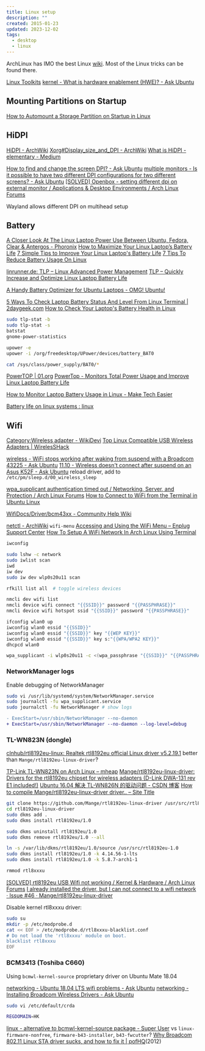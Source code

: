 ```yaml
---
title: Linux setup
description: ""
created: 2015-01-23
updated: 2023-12-02
tags:
  - desktop
  - linux
---
```


ArchLinux has IMO the best Linux [wiki](https://www.archlinux.org/).
Most of the Linux tricks can be found there.

[Linux Toolkits](http://linuxtoolkit.blogspot.hk/)
[kernel - What is hardware enablement (HWE)? - Ask Ubuntu](https://askubuntu.com/questions/248914/what-is-hardware-enablement-hwe)

## Mounting Partitions on Startup

[How to Automount a Storage Partition on Startup in Linux](https://www.freecodecamp.org/news/automount-a-storage-partition-on-startup-in-linux/)

## HiDPI

[HiDPI - ArchWiki](https://wiki.archlinux.org/title/HiDPI)
[Xorg#Display_size_and_DPI - ArchWiki](https://wiki.archlinux.org/title/Xorg#Display_size_and_DPI)
[What is HiDPI - elementary - Medium](https://medium.com/elementaryos/what-is-hidpi-and-why-does-it-matter-b024eabea20d)

[How to find and change the screen DPI? - Ask Ubuntu](http://askubuntu.com/questions/197828/how-to-find-and-change-the-screen-dpi)
[multiple monitors - Is it possible to have two different DPI configurations for two different screens? - Ask Ubuntu](http://askubuntu.com/questions/393400/is-it-possible-to-have-two-different-dpi-configurations-for-two-different-screen)
[[SOLVED] Openbox - setting different dpi on external monitor / Applications & Desktop Environments / Arch Linux Forums](https://bbs.archlinux.org/viewtopic.php?id=177660)

Wayland allows different DPI on multihead setup

## Battery

[A Closer Look At The Linux Laptop Power Use Between Ubuntu, Fedora, Clear & Antergos - Phoronix](https://www.phoronix.com/scan.php?page=article&item=laptop-battery-july18&num=1)
[How to Maximize Your Linux Laptop’s Battery Life](https://www.howtogeek.com/55185/how-to-maximize-the-battery-life-on-your-linux-laptop/)
[7 Simple Tips to Improve Your Linux Laptop's Battery Life](https://www.makeuseof.com/tag/easily-increase-battery-life-tlp-linux/)
[7 Tips To Reduce Battery Usage On Linux](https://fosspost.org/tutorials/7-tips-to-reduce-battery-usage-on-linux)

[linrunner.de: TLP – Linux Advanced Power Management](https://linrunner.de/en/tlp/tlp.html)
[TLP – Quickly Increase and Optimize Linux Laptop Battery Life](https://www.tecmint.com/tlp-increase-and-optimize-linux-battery-life/)

[A Handy Battery Optimizer for Ubuntu Laptops - OMG! Ubuntu!](https://www.omgubuntu.co.uk/2019/05/slimbook-battery-optimizer-ubuntu)

[5 Ways To Check Laptop Battery Status And Level From Linux Terminal | 2daygeek.com](https://www.2daygeek.com/check-laptop-battery-status-and-charging-state-in-linux-terminal/)
[How to Check Your Laptop's Battery Health in Linux](https://www.makeuseof.com/how-to-check-your-laptops-battery-health-in-linux/)

```sh
sudo tlp-stat -b
sudo tlp-stat -s
batstat
gnome-power-statistics

upower -e
upower -i /org/freedesktop/UPower/devices/battery_BAT0

cat /sys/class/power_supply/BAT0/*
```

[PowerTOP | 01.org](https://01.org/powertop)
[PowerTop - Monitors Total Power Usage and Improve Linux Laptop Battery Life](https://www.tecmint.com/powertop-monitors-linux-laptop-battery-usage/)

[How to Monitor Laptop Battery Usage in Linux - Make Tech Easier](https://www.maketecheasier.com/monitor-laptop-battery-usage-linux/)

[Battery life on linux systems : linux](https://www.reddit.com/r/linux/comments/7wn791/battery_life_on_linux_systems/)

## Wifi

[Category:Wireless adapter - WikiDevi](https://wikidevi.com/wiki/Category:Wireless_adapter)
[Top Linux Compatible USB Wireless Adapters | WirelesSHack](https://www.wirelesshack.org/top-linux-compatible-usb-wireless-adapters.html)

[wireless - WiFi stops working after waking from suspend with a Broadcom 43225 - Ask Ubuntu](https://askubuntu.com/questions/31826/wifi-stops-working-after-waking-from-suspend-with-a-broadcom-43225)
[11.10 - Wireless doesn't connect after suspend on an Asus K52F - Ask Ubuntu](https://askubuntu.com/questions/67280/wireless-doesnt-connect-after-suspend-on-an-asus-k52f)
reload driver, add to `/etc/pm/sleep.d/00_wireless_sleep`

[wpa_supplicant authentication timed out / Networking, Server, and Protection / Arch Linux Forums](https://bbs.archlinux.org/viewtopic.php?id=231987)
[How to Connect to WiFi from the Terminal in Ubuntu Linux](https://itsfoss.com/connect-wifi-terminal-ubuntu/)

[WifiDocs/Driver/bcm43xx - Community Help Wiki](https://help.ubuntu.com/community/WifiDocs/Driver/bcm43xx)

[netctl - ArchWiki](https://wiki.archlinux.org/title/netctl) `wifi-menu`
[Accessing and Using the WiFi Menu – Enplug Support Center](https://support.enplug.com/hc/en-us/articles/212689223-Accessing-and-Using-the-WiFi-Menu)
[How To Setup A WiFi Network In Arch Linux Using Terminal﻿](https://www.linuxandubuntu.com/home/how-to-setup-a-wifi-in-arch-linux-using-terminal)

```sh
iwconfig

sudo lshw -c network
sudo iwlist scan
iwd
iw dev
sudo iw dev wlp0s20u11 scan

rfkill list all  # toggle wireless devices

nmcli dev wifi list
nmcli device wifi connect "{{SSID}}" password "{{PASSPHRASE}}"
nmcli device wifi hotspot ssid "{{SSID}}" password "{{PASSPHRASE}}"

ifconfig wlan0 up
iwconfig wlan0 essid "{{SSID}}"
iwconfig wlan0 essid "{{SSID}}" key "{{WEP KEY}}"
iwconfig wlan0 essid "{{SSID}}" key s:"{{WPA/WPA2 KEY}}"
dhcpcd wlan0

wpa_supplicant -i wlp0s20u11 -c <(wpa_passphrase "{{SSID}}" "{{PASSPHRASE}}") -d
```

### NetworkManager logs

Enable debugging of NetworkManager

```sh
sudo vi /usr/lib/systemd/system/NetworkManager.service
sudo journalctl -fu wpa_supplicant.service
sudo journalctl -fu NetworkManager # show logs
```

```diff
- ExecStart=/usr/sbin/NetworkManager --no-daemon
+ ExecStart=/usr/sbin/NetworkManager --no-daemon --log-level=debug
```

### TL-WN823N (dongle)

[clnhub/rtl8192eu-linux: Realtek rtl8192eu official Linux driver v5.2.19.1](https://github.com/clnhub/rtl8192eu-linux) better than `Mange/rtl8192eu-linux-driver`?

[TP-Link TL-WN823N on Arch Linux – mheap](https://michaelheap.com/tp-link-tl-wn823n-on-arch-linux/)
[Mange/rtl8192eu-linux-driver: Drivers for the rtl8192eu chipset for wireless adapters (D-Link DWA-131 rev E1 included!)](https://github.com/Mange/rtl8192eu-linux-driver)
[Ubuntu 16.04 解决 TL-WN826N 的驱动问题 - CSDN 博客](https://blog.csdn.net/sxbyyy/article/details/73865023)
[How to compile Mange/rtl8192eu-linux-driver driver.. – Site Title](https://scdas141.wordpress.com/2017/01/28/how-to-compile-mangertl8192eu-linux-driver-driver/)

```sh
git clone https://github.com/Mange/rtl8192eu-linux-driver /usr/src/rtl8192eu-linux-driver
cd rtl8192eu-linux-driver
sudo dkms add .
sudo dkms install rtl8192eu/1.0

sudo dkms uninstall rtl8192eu/1.0
sudo dkms remove rtl8192eu/1.0 --all

ln -s /var/lib/dkms/rtl8192eu/1.0/source /usr/src/rtl8192eu-1.0
sudo dkms install rtl8192eu/1.0 -k 4.14.56-1-lts
sudo dkms install rtl8192eu/1.0 -k 5.8.7-arch1-1

rmmod rtl8xxxu
```

[[SOLVED] rtl8192eu USB Wifi not working / Kernel & Hardware / Arch Linux Forums](https://bbs.archlinux.org/viewtopic.php?id=219909)
[I already installed the driver, but I can not connect to a wifi network · Issue #46 · Mange/rtl8192eu-linux-driver](https://github.com/Mange/rtl8192eu-linux-driver/issues/46#issuecomment-323710229)

Disable kernel rtl8xxxu driver:

```sh
sudo su
mkdir -p /etc/modprobe.d
cat << EOF > /etc/modprobe.d/rtl8xxxu-blacklist.conf
# Do not load the 'rtl8xxxu' module on boot.
blacklist rtl8xxxu
EOF
```

### BCM3413 (Toshiba C660)

Using `bcmwl-kernel-source` proprietary driver on Ubuntu Mate 18.04

[networking - Ubuntu 18.04 LTS wifi problems - Ask Ubuntu](https://askubuntu.com/questions/1087090/ubuntu-18-04-lts-wifi-problems)
[networking - Installing Broadcom Wireless Drivers - Ask Ubuntu](https://askubuntu.com/questions/55868/installing-broadcom-wireless-drivers)

```sh
sudo vi /etc/default/crda

REGDOMAIN=HK
```

[linux - alternative to bcmwl-kernel-source package - Super User](https://superuser.com/questions/626601/alternative-to-bcmwl-kernel-source-package)
vs `linux-firmware-nonfree`, `firmware-b43-installer`, `b43-fwcutter`?
[Why Broadcom 802.11 Linux STA driver sucks, and how to fix it | pofHQ](http://pof.eslack.org/2012/05/23/why-broadcom-80211-linux-sta-driver-sucks-and-how-to-fix-it/)(2012)
